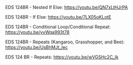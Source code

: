 EDS 124BR - Nested If Else:
https://youtu.be/QN7xLtHJrPA




EDS 124BR - If Else:
https://youtu.be/7LX05oKLotE




EDS 124BR - Conditional Loop/Conditional Repeat:
https://youtu.be/yvWqa993t78




EDS 124BR - Repeats (Kangaroo, Grasshopper, and Bee):
https://youtu.be/UsBhMJt_lec




EDS 124 BR - Repeats: 
https://youtu.be/wVGSHc2C_Ik

